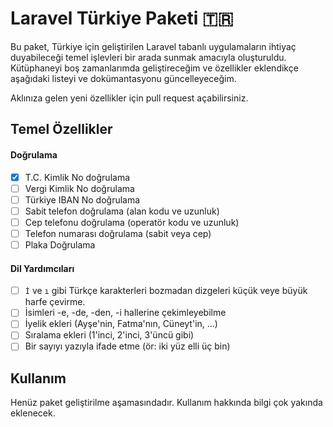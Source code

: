 Laravel Türkiye Paketi 🇹🇷
==========

Bu paket, Türkiye için geliştirilen Laravel tabanlı uygulamaların ihtiyaç duyabileceği temel işlevleri bir arada sunmak amacıyla oluşturuldu. Kütüphaneyi boş zamanlarımda geliştireceğim ve özellikler eklendikçe aşağıdaki listeyi ve dokümantasyonu güncelleyeceğim.

Aklınıza gelen yeni özellikler için pull request açabilirsiniz.

## Temel Özellikler

#### Doğrulama
- [x] T.C. Kimlik No doğrulama
- [ ] Vergi Kimlik No doğrulama
- [ ] Türkiye IBAN No doğrulama
- [ ] Sabit telefon doğrulama (alan kodu ve uzunluk)
- [ ] Cep telefonu doğrulama (operatör kodu ve uzunluk)
- [ ] Telefon numarası doğrulama (sabit veya cep)
- [ ] Plaka Doğrulama

#### Dil Yardımcıları
- [ ] `İ` ve `ı` gibi Türkçe karakterleri bozmadan dizgeleri küçük veye büyük harfe çevirme.
- [ ] İsimleri -e, -de, -den, -i hallerine çekimleyebilme
- [ ] İyelik ekleri (Ayşe'nin, Fatma'nın, Cüneyt'in, ...)
- [ ] Sıralama ekleri (1'inci, 2'inci, 3'üncü gibi)
- [ ] Bir sayıyı yazıyla ifade etme (ör: iki yüz elli üç bin)

## Kullanım

Henüz paket geliştirilme aşamasındadır. Kullanım hakkında bilgi çok yakında eklenecek.